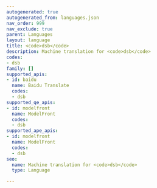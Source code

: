 ```yaml
---
autogenerated: true
autogenerated_from: languages.json
nav_order: 999
nav_exclude: true
parent: Languages
layout: language
title: <code>dsb</code>
description: Machine translation for <code>dsb</code>
codes:
- dsb
family: []
supported_apis:
- id: baidu
  name: Baidu Translate
  codes:
  - dsb
supported_qe_apis:
- id: modelfront
  name: ModelFront
  codes:
  - dsb
supported_ape_apis:
- id: modelfront
  name: ModelFront
  codes:
  - dsb
seo:
  name: Machine translation for <code>dsb</code>
  type: Language

---
```


